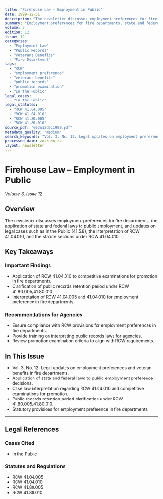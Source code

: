 ```yaml
---
title: "Firehouse Law – Employment in Public"
date: 1999-12-31
description: "The newsletter discusses employment preferences for fire departments, the application of state and federal laws to public employment, and updates on legal cases such as In the Public (41.5.8), the interpretation of RCW 41.04.010, and the statute sections under RCW 41.04.010."
summary: "Employment preferences for fire departments, state and federal law applications, RCW 41.04.010 interpretation, and veterans benefits."
volume: 3
edition: 12
issue: 12
categories:
  - "Employment Law"
  - "Public Records"
  - "Veterans Benefits"
  - "Fire Department"
tags:
  - "RCW"
  - "employment preference"
  - "veterans benefits"
  - "public records"
  - "promotion examination"
  - "In the Public"
legal_cases:
  - "In the Public"
legal_statutes:
  - "RCW 41.04.005"
  - "RCW 41.04.010"
  - "RCW 41.80.005"
  - "RCW 41.80.010"
source_pdf: "v03n12dec1999.pdf"
metadata_quality: "medium"
search_keywords: "Vol. 3, No. 12: Legal updates on employment preferences and veteran benefits in fire departments; application of state and federal laws to public employment preference decisions; case law interpretati..."
processed_date: 2025-08-22
layout: newsletter
---
```


# Firehouse Law – Employment in Public

*Volume 3, Issue 12*

## Overview

The newsletter discusses employment preferences for fire departments, the application of state and federal laws to public employment, and updates on legal cases such as In the Public (41.5.8), the interpretation of RCW 41.04.010, and the statute sections under RCW 41.04.010.

## Key Takeaways

### Important Findings

- Application of RCW 41.04.010 to competitive examinations for promotion in fire departments.
- Clarification of public records retention period under RCW 41.80.005/41.80.010.
- Interpretation of RCW 41.04.005 and 41.04.010 for employment preference in fire departments.

### Recommendations for Agencies

- Ensure compliance with RCW provisions for employment preferences in fire departments.
- Provide training on interpreting public records laws for agencies.
- Review promotion examination criteria to align with RCW requirements.

## In This Issue

- Vol. 3, No. 12: Legal updates on employment preferences and veteran benefits in fire departments.
- Application of state and federal laws to public employment preference decisions.
- Case law interpretation regarding RCW 41.04.010 and competitive examinations for promotion.
- Public records retention period clarification under RCW 41.80.005/41.80.010.
- Statutory provisions for employment preference in fire departments.

---

## Legal References

### Cases Cited

- In the Public

### Statutes and Regulations

- RCW 41.04.005
- RCW 41.04.010
- RCW 41.80.005
- RCW 41.80.010

